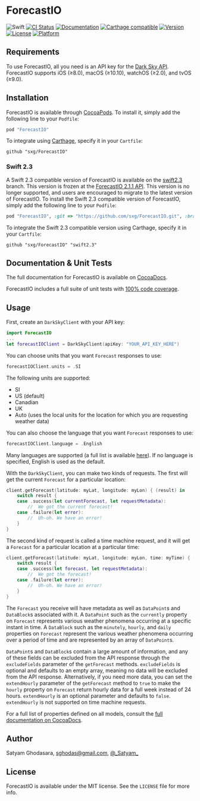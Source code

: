 # ForecastIO

![Swift](http://img.shields.io/badge/swift-3.0-brightgreen.svg)
[![CI Status](http://img.shields.io/travis/sxg/ForecastIO.svg?style=flat)](https://travis-ci.org/sxg/ForecastIO)
[![Documentation](https://img.shields.io/cocoapods/metrics/doc-percent/ForecastIO.svg)](http://cocoadocs.org/docsets/ForecastIO/)
[![Carthage compatible](https://img.shields.io/badge/Carthage-compatible-4BC51D.svg?style=flat)](https://github.com/Carthage/Carthage)
[![Version](https://img.shields.io/cocoapods/v/ForecastIO.svg?style=flat)](http://cocoapods.org/pods/ForecastIO)
[![License](https://img.shields.io/cocoapods/l/ForecastIO.svg?style=flat)](http://cocoapods.org/pods/ForecastIO)
[![Platform](https://img.shields.io/cocoapods/p/ForecastIO.svg?style=flat)](http://cocoapods.org/pods/ForecastIO)

## Requirements

To use ForecastIO, all you need is an API key for the [Dark Sky API](https://darksky.net/dev/). ForecastIO supports iOS (≥8.0), macOS (≥10.10), watchOS (≥2.0), and tvOS (≥9.0).

## Installation

ForecastIO is available through [CocoaPods](http://cocoapods.org). To install
it, simply add the following line to your `Podfile`:

```ruby
pod "ForecastIO"
```

To integrate using [Carthage](https://github.com/Carthage/Carthage), specify it in your `Cartfile`:

```ogdl
github "sxg/ForecastIO"
```

### Swift 2.3

A Swift 2.3 compatible version of ForecastIO is available on the [swift2.3](https://github.com/sxg/ForecastIO/tree/swift2.3) branch. This version is frozen at the [ForecastIO 2.1.1 API](http://cocoadocs.org/docsets/ForecastIO/2.1.1/). This version is no longer supported, and users are encouraged to migrate to the latest version of ForecastIO. To install the Swift 2.3 compatible version of ForecastIO, simply add the following line to your `Podfile`:

```ruby
pod "ForecastIO", :git => "https://github.com/sxg/ForecastIO.git", :branch => "swift2.3"
```

To integrate the Swift 2.3 compatible version using Carthage, specify it in your `Cartfile`:

```ogdl
github "sxg/ForecastIO" "swift2.3"
```

## Documentation & Unit Tests

The full documentation for ForecastIO is available on [CocoaDocs](http://cocoadocs.org/docsets/ForecastIO).

ForecastIO includes a full suite of unit tests with [100% code coverage](https://codecov.io/gh/sxg/ForecastIO).

## Usage

First, create an `DarkSkyClient` with your API key:

```swift
import ForecastIO
...
let forecastIOClient = DarkSkyClient(apiKey: "YOUR_API_KEY_HERE")
```

You can choose units that you want `Forecast` responses to use:

```swift
forecastIOClient.units = .SI
```

The following units are supported:
- SI
- US (default)
- Canadian
- UK
- Auto (uses the local units for the location for which you are requesting weather data)

You can also choose the language that you want `Forecast` responses to use:

```swift
forecastIOClient.language = .English
```

Many languages are supported (a full list is available [here](https://darksky.net/dev/docs/forecast)). If no language is specified, English is used as the default.

With the `DarkSkyClient`, you can make two kinds of requests. The first will get the current `Forecast` for a particular location:

```swift
client.getForecast(latitude: myLat, longitude: myLon) { (result) in
    switch result {
    case .success(let currentForecast, let requestMetadata):
        //  We got the current forecast!
    case .failure(let error):
        //  Uh-oh. We have an error!
    }
}
```

The second kind of request is called a time machine request, and it will get a `Forecast` for a particular location at a particular time:

```swift
client.getForecast(latitude: myLat, longitude: myLon, time: myTime) { (result) in
    switch result {
    case .success(let forecast, let requestMetadata):
        //  We got the forecast!
    case .failure(let error):
        //  Uh-oh. We have an error!
    }
}
```

The `Forecast` you receive will have metadata as well as `DataPoint`s and `DataBlock`s associated with it. A `DataPoint` such as the `currently` property on `Forecast` represents various weather phenomena occurring at a specific instant in time. A `DataBlock` such as the `minutely`, `hourly`, and `daily` properties on `Forecast` represent the various weather phenomena occurring over a period of time and are represented by an array of `DataPoint`s.

`DataPoint`s and `DataBlock`s contain a large amount of information, and any of these fields can be excluded from the API response through the `excludeFields` parameter of the `getForecast` methods. `excludeFields` is optional and defaults to an empty array, meaning no data will be excluded from the API response. Alternatively, if you need more data, you can set the `extendHourly` parameter of the `getForecast` method to `true` to make the `hourly` property on `Forecast` return hourly data for a full week instead of 24 hours. `extendHourly` is an optional parameter and defaults to `false`. `extendHourly` is not supported on time machine requests.

For a full list of properties defined on all models, consult the [full documentation on CocoaDocs](http://cocoadocs.org/docsets/ForecastIO).

## Author

Satyam Ghodasara, sghodas@gmail.com, [@\_Satyam\_](https://twitter.com/_satyam_)

## License

ForecastIO is available under the MIT license. See the `LICENSE` file for more info.
